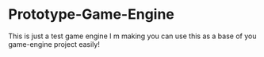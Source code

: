 # Prototype-Game-Engine
This is just a test game engine I m making you can use this as a base of you game-engine project easily!
